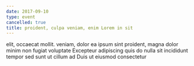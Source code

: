 ```yaml
---
date: 2017-09-10
type: event
cancelled: true
title: proident, culpa veniam, enim Lorem in sit
---
```

elit, occaecat mollit. veniam, dolor ea ipsum sint proident, magna dolor minim non fugiat voluptate Excepteur adipiscing quis do nulla sit incididunt tempor sed sunt ut cillum ad Duis ut eiusmod consectetur